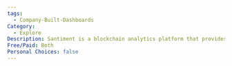 ```yaml
---
tags:
  - Company-Built-Dashboards
Category:
  - Explore
Description: Santiment is a blockchain analytics platform that provides data and insights on market sentiment, on-chain activity, and social trends to support informed trading and investment decisions.
Free/Paid: Both
Personal Choices: false
---
```

